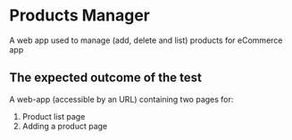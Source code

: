 # Products Manager
A web app used to manage (add, delete and list) products for eCommerce app 


## The expected outcome of the test
A web-app (accessible by an URL) containing two pages for:

1. Product list page
2. Adding a product page
